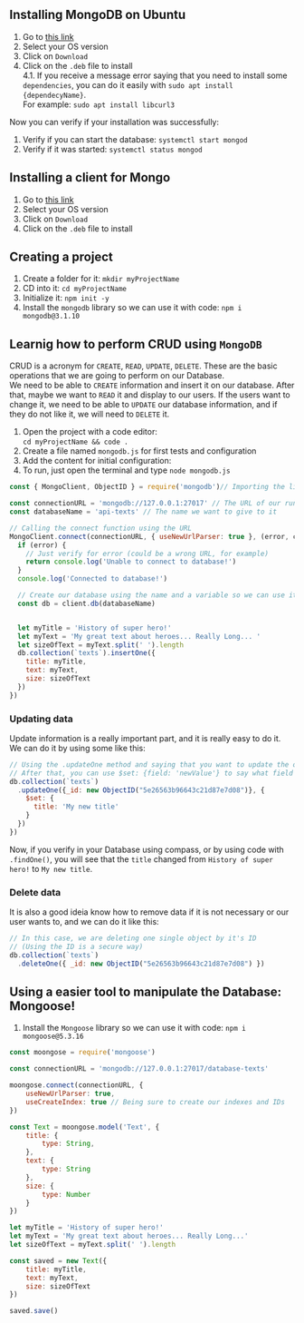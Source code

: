 ## Installing MongoDB on Ubuntu

1. Go to [this link](https://www.mongodb.com/download-center/community)
2. Select your OS version
3. Click on `Download`
4. Click on the `.deb` file to install  
  4.1.  If you receive a message error saying that you need to install some `dependencies`, you can do it easily with `sudo apt install {dependecyName}`.  
  For example: `sudo apt install libcurl3`

Now you can verify if your installation was successfully:
1. Verify if you can start the database: `systemctl start mongod`
2. Verify if it was started: `systemctl status mongod`

## Installing a client for Mongo

1. Go to [this link](https://www.mongodb.com/download-center/compass)
2. Select your OS version
3. Click on `Download`
4. Click on the `.deb` file to install  



## Creating a project
1. Create a folder for it: `mkdir myProjectName`
2. CD into it: `cd myProjectName`
3. Initialize it: `npm init -y`
4. Install the `mongodb` library so we can use it with code: `npm i mongodb@3.1.10`

## Learnig how to perform CRUD using `MongoDB`

CRUD is a acronym for `CREATE`, `READ`, `UPDATE`, `DELETE`. These are the basic operations that we are going to perform on our Database.  
We need to be able to `CREATE` information and insert it on our database. After that, maybe we want to `READ` it and display to our users. If the users want to change it, we need to be able to `UPDATE` our database information, and if they do not like it, we will need to `DELETE` it.

1. Open the project with a code editor:  
`cd myProjectName && code .`
2. Create a file named `mongodb.js` for first tests and configuration
3. Add the content for initial configuration:
4. To run, just open the terminal and type `node mongodb.js`
```javascript
const { MongoClient, ObjectID } = require('mongodb')// Importing the library to use mongoDB

const connectionURL = 'mongodb://127.0.0.1:27017' // The URL of our running database
const databaseName = 'api-texts' // The name we want to give to it

// Calling the connect function using the URL
MongoClient.connect(connectionURL, { useNewUrlParser: true }, (error, client) => {
  if (error) {
    // Just verify for error (could be a wrong URL, for example)
    return console.log('Unable to connect to database!')
  }
  console.log('Connected to database!')

  // Create our database using the name and a variable so we can use it
  const db = client.db(databaseName)


  let myTitle = 'History of super hero!'
  let myText = 'My great text about heroes... Really Long... '
  let sizeOfText = myText.split(' ').length 
  db.collection(`texts`).insertOne({
    title: myTitle,
    text: myText,
    size: sizeOfText
  })
})
``` 

### **Updating data**
Update information is a really important part, and it is really easy to do it. We can do it by using some like this:
```javascript
// Using the .updateOne method and saying that you want to update the object with id = ABC
// After that, you can use $set: {field: 'newValue'} to say what field to update and the new value  
db.collection(`texts`)
  .updateOne({_id: new ObjectID("5e26563b96643c21d87e7d08")}, {
    $set: {
      title: 'My new title'
    }
  })
})
```
Now, if you verify in your Database using compass, or by using code with `.findOne()`, you will see that the `title` changed from `History of super hero!` to `My new title`.

### **Delete data**
It is also a good ideia know how to remove data if it is not necessary or our user wants to, and we can do it like this:

```javascript
// In this case, we are deleting one single object by it's ID
// (Using the ID is a secure way)
db.collection(`texts`)
  .deleteOne({ _id: new ObjectID("5e26563b96643c21d87e7d08") })
```


## Using a easier tool to manipulate the Database: Mongoose!
1. Install the `Mongoose` library so we can use it with code: `npm i mongoose@5.3.16`
```javascript
const moongose = require('mongoose')

const connectionURL = 'mongodb://127.0.0.1:27017/database-texts' 

moongose.connect(connectionURL, {
    useNewUrlParser: true,
    useCreateIndex: true // Being sure to create our indexes and IDs
})

const Text = moongose.model('Text', {
    title: {
        type: String,
    },
    text: {
        type: String
    },
    size: {
        type: Number
    }
})

let myTitle = 'History of super hero!'
let myText = 'My great text about heroes... Really Long...'
let sizeOfText = myText.split(' ').length 

const saved = new Text({
    title: myTitle,
    text: myText,
    size: sizeOfText
})

saved.save()
```